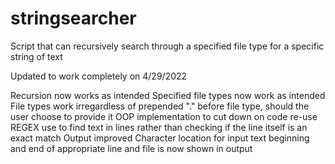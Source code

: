 # stringsearcher
Script that can recursively search through a specified file type for a specific string of text

Updated to work completely on 4/29/2022

Recursion now works as intended
Specified file types now work as intended
File types work irregardless of prepended "." before file type, should the user choose to provide it
OOP implementation to cut down on code re-use
REGEX use to find text in lines rather than checking if the line itself is an exact match
Output improved
Character location for input text beginning and end of appropriate line and file is now shown in output
